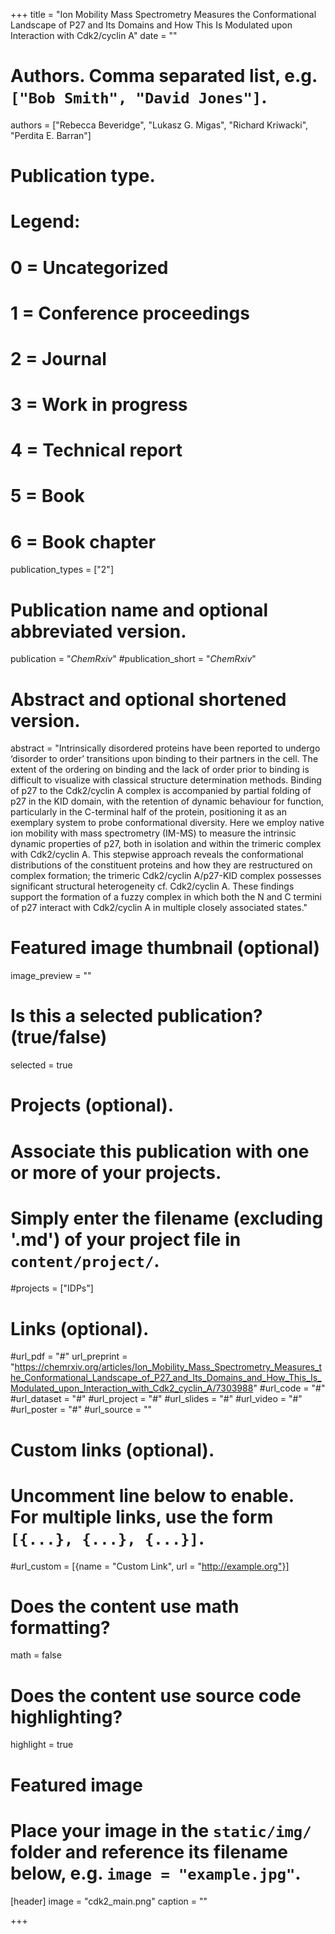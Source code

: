 +++
title = "Ion Mobility Mass Spectrometry Measures the Conformational Landscape of P27 and Its Domains and How This Is Modulated upon Interaction with Cdk2/cyclin A"
date = ""

# Authors. Comma separated list, e.g. `["Bob Smith", "David Jones"]`.
authors = ["Rebecca Beveridge", "Lukasz G. Migas", "Richard Kriwacki", "Perdita E. Barran"]

# Publication type.
# Legend:
# 0 = Uncategorized
# 1 = Conference proceedings
# 2 = Journal
# 3 = Work in progress
# 4 = Technical report
# 5 = Book
# 6 = Book chapter
publication_types = ["2"]

# Publication name and optional abbreviated version.
publication = "*ChemRxiv*"
#publication_short = "*ChemRxiv*"

# Abstract and optional shortened version.
abstract = "Intrinsically disordered proteins have been reported to undergo ‘disorder to order’ transitions upon binding to their partners in the cell. The extent of the ordering on binding and the lack of order prior to binding is difficult to visualize with classical structure determination methods. Binding of p27 to the Cdk2/cyclin A complex is accompanied by partial folding of p27 in the KID domain, with the retention of dynamic behaviour for function, particularly in the C-terminal half of the protein, positioning it as an exemplary system to probe conformational diversity. Here we employ native ion mobility with mass spectrometry (IM-MS) to measure the intrinsic dynamic properties of p27, both in isolation and within the trimeric complex with Cdk2/cyclin A. This stepwise approach reveals the conformational distributions of the constituent proteins and how they are restructured on complex formation; the trimeric Cdk2/cyclin A/p27-KID complex possesses significant structural heterogeneity cf. Cdk2/cyclin A. These findings support the formation of a fuzzy complex in which both the N and C termini of p27 interact with Cdk2/cyclin A in multiple closely associated states."

# Featured image thumbnail (optional)
image_preview = ""

# Is this a selected publication? (true/false)
selected = true

# Projects (optional).
#   Associate this publication with one or more of your projects.
#   Simply enter the filename (excluding '.md') of your project file in `content/project/`.
#projects = ["IDPs"]

# Links (optional).
#url_pdf = "#"
url_preprint = "https://chemrxiv.org/articles/Ion_Mobility_Mass_Spectrometry_Measures_the_Conformational_Landscape_of_P27_and_Its_Domains_and_How_This_Is_Modulated_upon_Interaction_with_Cdk2_cyclin_A/7303988"
#url_code = "#"
#url_dataset = "#"
#url_project = "#"
#url_slides = "#"
#url_video = "#"
#url_poster = "#"
#url_source = ""

# Custom links (optional).
#   Uncomment line below to enable. For multiple links, use the form `[{...}, {...}, {...}]`.
#url_custom = [{name = "Custom Link", url = "http://example.org"}]

# Does the content use math formatting?
math = false

# Does the content use source code highlighting?
highlight = true

# Featured image
# Place your image in the `static/img/` folder and reference its filename below, e.g. `image = "example.jpg"`.
[header]
image = "cdk2_main.png"
caption = ""

+++
